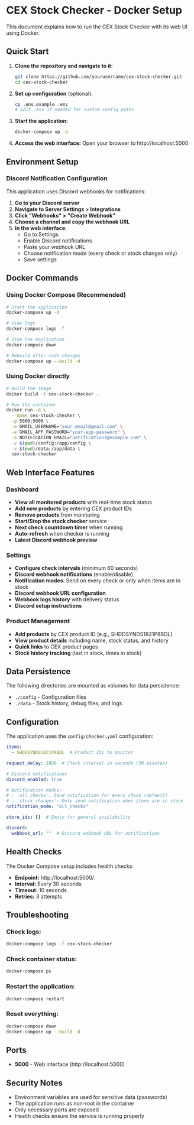 # CEX Stock Checker - Docker Setup

This document explains how to run the CEX Stock Checker with its web UI using Docker.

## Quick Start

1. **Clone the repository and navigate to it:**
   ```bash
   git clone https://github.com/yourusername/cex-stock-checker.git
   cd cex-stock-checker
   ```

2. **Set up configuration** (optional):
   ```bash
   cp .env.example .env
   # Edit .env if needed for custom config paths
   ```

3. **Start the application:**
   ```bash
   docker-compose up -d
   ```

4. **Access the web interface:**
   Open your browser to http://localhost:5000

## Environment Setup

### Discord Notification Configuration

This application uses Discord webhooks for notifications:

1. **Go to your Discord server**
2. **Navigate to Server Settings > Integrations**
3. **Click "Webhooks" > "Create Webhook"**
4. **Choose a channel and copy the webhook URL**
5. **In the web interface:**
   - Go to Settings
   - Enable Discord notifications
   - Paste your webhook URL
   - Choose notification mode (every check or stock changes only)
   - Save settings

## Docker Commands

### Using Docker Compose (Recommended)

```bash
# Start the application
docker-compose up -d

# View logs
docker-compose logs -f

# Stop the application
docker-compose down

# Rebuild after code changes
docker-compose up --build -d
```

### Using Docker directly

```bash
# Build the image
docker build -t cex-stock-checker .

# Run the container
docker run -d \
  --name cex-stock-checker \
  -p 5000:5000 \
  -e GMAIL_USERNAME="your.email@gmail.com" \
  -e GMAIL_APP_PASSWORD="your-app-password" \
  -e NOTIFICATION_EMAIL="notifications@example.com" \
  -v $(pwd)/config:/app/config \
  -v $(pwd)/data:/app/data \
  cex-stock-checker
```

## Web Interface Features

### Dashboard
- **View all monitored products** with real-time stock status
- **Add new products** by entering CEX product IDs
- **Remove products** from monitoring
- **Start/Stop the stock checker** service
- **Next check countdown timer** when running
- **Auto-refresh** when checker is running
- **Latest Discord webhook preview**

### Settings
- **Configure check intervals** (minimum 60 seconds)
- **Discord webhook notifications** (enable/disable)
- **Notification modes**: Send on every check or only when items are in stock
- **Discord webhook URL configuration**
- **Webhook logs history** with delivery status
- **Discord setup instructions**

### Product Management
- **Add products** by CEX product ID (e.g., SHDDSYNDS1821P8BDL)
- **View product details** including name, stock status, and history
- **Quick links** to CEX product pages
- **Stock history tracking** (last in stock, times in stock)

## Data Persistence

The following directories are mounted as volumes for data persistence:

- `./config` - Configuration files
- `./data` - Stock history, debug files, and logs

## Configuration

The application uses the `config/checker.yaml` configuration:

```yaml
items:
  - SHDDSYNDS1821P8BDL  # Product IDs to monitor

request_delay: 1800  # Check interval in seconds (30 minutes)

# Discord notifications
discord_enabled: true

# Notification modes:
# - 'all_checks': Send notification for every check (default)
# - 'stock_changes': Only send notification when items are in stock
notification_mode: "all_checks"

store_ids: []  # Empty for general availability

discord:
  webhook_url: ""  # Discord webhook URL for notifications
```

## Health Checks

The Docker Compose setup includes health checks:
- **Endpoint:** http://localhost:5000/
- **Interval:** Every 30 seconds
- **Timeout:** 10 seconds
- **Retries:** 3 attempts

## Troubleshooting

### Check logs:
```bash
docker-compose logs -f cex-stock-checker
```

### Check container status:
```bash
docker-compose ps
```

### Restart the application:
```bash
docker-compose restart
```

### Reset everything:
```bash
docker-compose down
docker-compose up --build -d
```

## Ports

- **5000** - Web interface (http://localhost:5000)

## Security Notes

- Environment variables are used for sensitive data (passwords)
- The application runs as non-root in the container
- Only necessary ports are exposed
- Health checks ensure the service is running properly